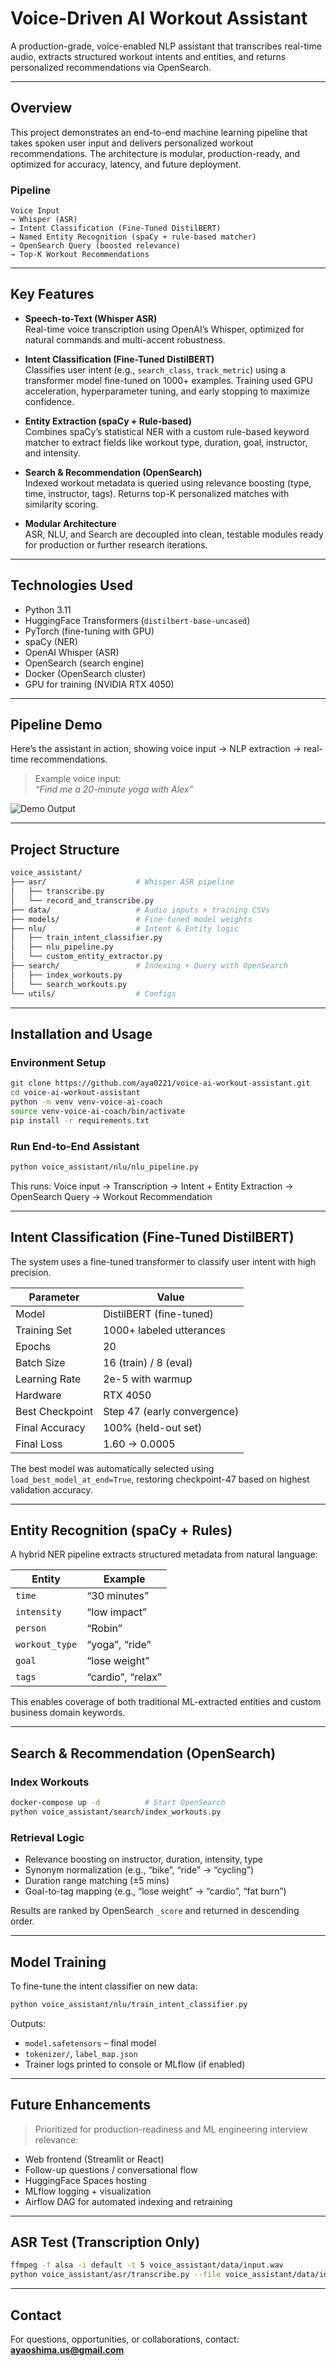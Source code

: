 # Voice-Driven AI Workout Assistant

A production-grade, voice-enabled NLP assistant that transcribes real-time audio, extracts structured workout intents and entities, and returns personalized recommendations via OpenSearch.

---

## Overview

This project demonstrates an end-to-end machine learning pipeline that takes spoken user input and delivers personalized workout recommendations. The architecture is modular, production-ready, and optimized for accuracy, latency, and future deployment.

### Pipeline

```
Voice Input
→ Whisper (ASR)
→ Intent Classification (Fine-Tuned DistilBERT)
→ Named Entity Recognition (spaCy + rule-based matcher)
→ OpenSearch Query (boosted relevance)
→ Top-K Workout Recommendations
```

---

## Key Features

- **Speech-to-Text (Whisper ASR)**  
  Real-time voice transcription using OpenAI’s Whisper, optimized for natural commands and multi-accent robustness.

- **Intent Classification (Fine-Tuned DistilBERT)**  
  Classifies user intent (e.g., `search_class`, `track_metric`) using a transformer model fine-tuned on 1000+ examples. Training used GPU acceleration, hyperparameter tuning, and early stopping to maximize confidence.

- **Entity Extraction (spaCy + Rule-based)**  
  Combines spaCy’s statistical NER with a custom rule-based keyword matcher to extract fields like workout type, duration, goal, instructor, and intensity.

- **Search & Recommendation (OpenSearch)**  
  Indexed workout metadata is queried using relevance boosting (type, time, instructor, tags). Returns top-K personalized matches with similarity scoring.

- **Modular Architecture**  
  ASR, NLU, and Search are decoupled into clean, testable modules ready for production or further research iterations.

---

## Technologies Used

- Python 3.11
- HuggingFace Transformers (`distilbert-base-uncased`)
- PyTorch (fine-tuning with GPU)
- spaCy (NER)
- OpenAI Whisper (ASR)
- OpenSearch (search engine)
- Docker (OpenSearch cluster)
- GPU for training (NVIDIA RTX 4050)

---

## Pipeline Demo

Here’s the assistant in action, showing voice input → NLP extraction → real-time recommendations.

> Example voice input:  
> _“Find me a 20-minute yoga with Alex”_

![Demo Output](./assets/demo_pipeline_output.png)

---

## Project Structure

```bash
voice_assistant/
├── asr/                    # Whisper ASR pipeline
│   ├── transcribe.py
│   └── record_and_transcribe.py
├── data/                   # Audio inputs + training CSVs
├── models/                 # Fine-tuned model weights
├── nlu/                    # Intent & Entity logic
│   ├── train_intent_classifier.py
│   ├── nlu_pipeline.py
│   └── custom_entity_extractor.py
├── search/                 # Indexing + Query with OpenSearch
│   ├── index_workouts.py
│   └── search_workouts.py
└── utils/                  # Configs
```

---

## Installation and Usage

### Environment Setup

```bash
git clone https://github.com/aya0221/voice-ai-workout-assistant.git
cd voice-ai-workout-assistant
python -m venv venv-voice-ai-coach
source venv-voice-ai-coach/bin/activate
pip install -r requirements.txt
```

### Run End-to-End Assistant

```bash
python voice_assistant/nlu/nlu_pipeline.py
```

This runs: Voice input → Transcription → Intent + Entity Extraction → OpenSearch Query → Workout Recommendation

---

## Intent Classification (Fine-Tuned DistilBERT)

The system uses a fine-tuned transformer to classify user intent with high precision.

| Parameter         | Value                           |
|------------------|----------------------------------|
| Model             | DistilBERT (fine-tuned)         |
| Training Set      | 1000+ labeled utterances        |
| Epochs            | 20                              |
| Batch Size        | 16 (train) / 8 (eval)           |
| Learning Rate     | 2e-5 with warmup                |
| Hardware          | RTX 4050                        |
| Best Checkpoint   | Step 47 (early convergence)     |
| Final Accuracy    | 100% (held-out set)             |
| Final Loss        | 1.60 → 0.0005                    |

The best model was automatically selected using `load_best_model_at_end=True`, restoring checkpoint-47 based on highest validation accuracy.

---

## Entity Recognition (spaCy + Rules)

A hybrid NER pipeline extracts structured metadata from natural language:

| Entity        | Example           |
|---------------|-------------------|
| `time`        | “30 minutes”       |
| `intensity`   | “low impact”       |
| `person`      | “Robin”            |
| `workout_type`| “yoga”, “ride”     |
| `goal`        | “lose weight”      |
| `tags`        | “cardio”, “relax”  |

This enables coverage of both traditional ML-extracted entities and custom business domain keywords.

---

## Search & Recommendation (OpenSearch)

### Index Workouts

```bash
docker-compose up -d          # Start OpenSearch
python voice_assistant/search/index_workouts.py
```

### Retrieval Logic

- Relevance boosting on instructor, duration, intensity, type
- Synonym normalization (e.g., “bike”, “ride” → “cycling”)
- Duration range matching (±5 mins)
- Goal-to-tag mapping (e.g., “lose weight” → “cardio”, “fat burn”)

Results are ranked by OpenSearch `_score` and returned in descending order.

---

## Model Training

To fine-tune the intent classifier on new data:

```bash
python voice_assistant/nlu/train_intent_classifier.py
```

Outputs:

- `model.safetensors` – final model
- `tokenizer/`, `label_map.json`
- Trainer logs printed to console or MLflow (if enabled)

---

## Future Enhancements

> Prioritized for production-readiness and ML engineering interview relevance:

- Web frontend (Streamlit or React)
- Follow-up questions / conversational flow
- HuggingFace Spaces hosting
- MLflow logging + visualization
- Airflow DAG for automated indexing and retraining

---

## ASR Test (Transcription Only)

```bash
ffmpeg -f alsa -i default -t 5 voice_assistant/data/input.wav
python voice_assistant/asr/transcribe.py --file voice_assistant/data/input.wav
```

---

## Contact

For questions, opportunities, or collaborations, contact:  
**ayaoshima.us@gmail.com**
